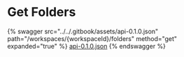 # Get Folders

{% swagger src="../../.gitbook/assets/api-0.1.0.json" path="/workspaces/{workspaceId}/folders" method="get" expanded="true" %}
[api-0.1.0.json](<../../.gitbook/assets/api-0.1.0.json>)
{% endswagger %}


